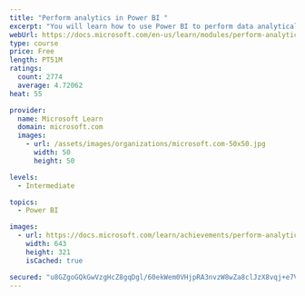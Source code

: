 ```yaml
---
title: "Perform analytics in Power BI "
excerpt: "You will learn how to use Power BI to perform data analytical functions, how to identify outliers in your data, how to group data together, and how to bin data for analysis. You will also learn how to perform time series analysis. Finally, you will work with advanced analytic features of Power BI, such as Quick Insights, AI Insights, and the Analyze feature."
webUrl: https://docs.microsoft.com/en-us/learn/modules/perform-analytics-power-bi/
type: course
price: Free
length: PT51M
ratings:
  count: 2774
  average: 4.72062
heat: 55

provider:
  name: Microsoft Learn
  domain: microsoft.com
  images:
    - url: /assets/images/organizations/microsoft.com-50x50.jpg
      width: 50
      height: 50

levels:
  - Intermediate

topics:
  - Power BI

images:
  - url: https://docs.microsoft.com/learn/achievements/perform-analytics-power-bi-social.png
    width: 643
    height: 321
    isCached: true

secured: "u8GZgoGQkGwVzgHcZ8gqDgl/60ekWem0VHjpRA3nvzW8wZa8clJzX8vqj+e7VWPdFgOeK6R5DyujG4nxPkEd4MRTnffmTgLpeziuG5CZ1tZu2M1OfVOzVU62VHfrLL2OrQXf3EqRLnzftu+DetnSylyQfZtYMyGLcbHYrFMsDKOEP0cNBmpT+I2g6Oobkqe4eEKuZNbWvPx7SoFywhtyfRfGIyirKPkTxvsXBgu677wntmwmrVksE1XNUulMiaxrS/NpUAJWC2tl+GI//NBtKJ0coV2huh1u7sHuK39+usjwrFi8q7mo2f9ehXXehQ8XSXAwHhtcGkuwVK7fuFTK4yaF0cLzWxkJgpAhPk/USkzPOmbx1uAubPplUftAMGH0VJlEPlgKZNydRLXNNTlN1D0IxzGYdU0L+Mi3lQ676XI=;XxnyR+zTZqqsokxGdXU/xA=="
---
```


